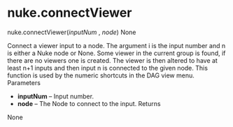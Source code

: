 # nuke.connectViewer
nuke.connectViewer(_inputNum_ , _node_)  None

Connect a viewer input to a node. The argument i is the input number and n is either a Nuke node or None. Some viewer in the current group is found, if there are no viewers one is created. The viewer is then altered to have at least n+1 inputs and then input n is connected to the given node. This function is used by the numeric shortcuts in the DAG view menu.
Parameters

  * **inputNum** – Input number.
  * **node** – The Node to connect to the input.
Returns

None